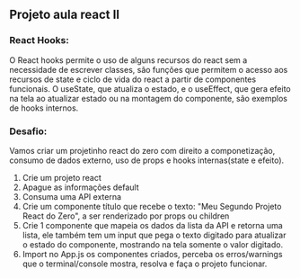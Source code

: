 ## Projeto aula react II

### React Hooks:

O React hooks permite o uso de alguns recursos do react sem a necessidade de escrever classes, são funções que permitem o acesso aos recursos de state e ciclo de vida do react a partir de componentes funcionais. O useState, que atualiza o estado, e o useEffect, que gera efeito na tela ao atualizar estado ou na montagem do componente, são exemplos de hooks internos.

### Desafio:

Vamos criar um projetinho react do zero com direito a componetização, consumo de dados externo, uso de props e hooks internas(state e efeito).

1. Crie um projeto react
2. Apague as informações default
3. Consuma uma API externa
4. Crie um componente título que recebe o texto: "Meu Segundo Projeto React do Zero", a ser renderizado por props ou children
5. Crie 1 componente que mapeia os dados da lista da API e retorna uma lista, ele também tem um input que pega o texto digitado para atualizar o estado do componente, mostrando na tela somente o valor digitado.
6. Import no App.js os componentes criados, perceba os erros/warnings que o terminal/console mostra, resolva e faça o projeto funcionar.
